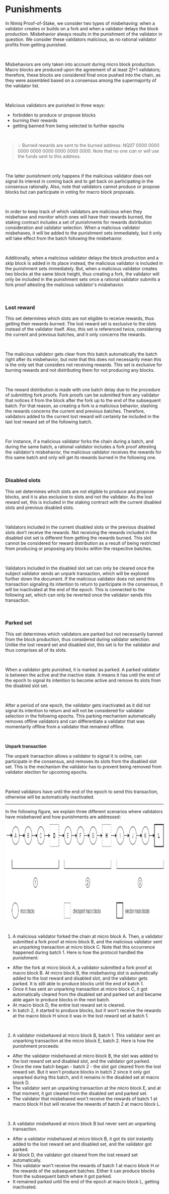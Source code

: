 # Punishments

In Nimiq Proof-of-Stake, we consider two types of misbehaving: when a validator creates or builds on a fork and when a validator delays the block production. Misbehavior always results in the punishment of the validator in question. We consider these validators malicious, as no rational validator profits from getting punished.

<br/>

Misbehaviors are only taken into account during micro block production. Macro blocks are produced upon the agreement of at least 2*f*+1 validators; therefore, these blocks are considered final once pushed into the chain, as they were assembled based on a consensus among the supermajority of the validator list.

<br/>

Malicious validators are punished in three ways:

- forbidden to produce or propose blocks
- burning their rewards
- getting banned from being selected to further epochs

<br/>

> 💡 Burned rewards are sent to the burned address: NQ07 0000 0000 0000 0000 0000 0000 0000 0000. Note that no one _can_ or _will_ use the funds sent to this address.

<br/>

The latter punishment only happens if the malicious validator does not signal its interest in coming back and to get back on participating in the consensus rationally. Also, note that validators cannot produce or propose blocks but can participate in voting for macro block proposals.

<br/>

In order to keep track of which validators are malicious when they misbehave and monitor which ones will have their rewards burned, the staking contract includes a set of punishments for rewards distribution consideration and validator selection. When a malicious validator misbehaves, it will be added to the punishment sets immediately, but it only will take effect from the batch following the misbehavior.

<br/>

Additionally, when a malicious validator delays the block production and a skip block is added in its place instead, the malicious validator is included in the punishment sets immediately. But, when a malicious validator creates two blocks at the same block height, thus creating a fork, the validator will only be included in the punishment sets once a rational validator submits a fork proof attesting the malicious validator's misbehavior.

<br/>

### **Lost reward**

This set determines which slots are not eligible to receive rewards, thus getting their rewards burned. The lost reward set is exclusive to the slots instead of the validator itself. Also, this set is referenced twice, considering the current and previous batches, and it only concerns the rewards.

<br/>

The malicious validator gets clear from this batch automatically the batch right after its misbehavior, but note that this does not necessarily mean this is the only set that considers not receiving rewards. This set is exclusive for burning rewards and not distributing them for not producing any blocks.

<br/>

The reward distribution is made with one batch delay due to the procedure of submitting fork proofs. Fork proofs can be submitted from any validator that notices it from the block after the fork up to the end of the subsequent batch. For that reason, as creating a fork is a malicious behavior, slashing the rewards concerns the current and previous batches. Therefore, validators added to the current lost reward will certainly be included in the last lost reward set of the following batch.

<br/>

For instance, if a malicious validator forks the chain during a batch, and during the same batch, a rational validator includes a fork proof attesting the validator’s misbehavior, the malicious validator receives the rewards for this same batch and only will get its rewards burned in the following one.

<br/>

### **Disabled slots**

This set determines which slots are not eligible to produce and propose blocks, and it is also exclusive to slots and not the validator. As the lost reward set, this is included in the staking contract with the current disabled slots and previous disabled slots.

<br/>

Validators included in the current disabled slots or the previous disabled slots don’t receive the rewards. Not receiving the rewards included in the disabled slot set is different from getting the rewards burned. This slot cannot be considered for reward distribution as a result of being restricted from producing or proposing any blocks within the respective batches.

<br/>

Validators included in the disabled slot set can only be cleared once the subject validator sends an unpark transaction, which will be explored further down the document. If the malicious validator does not send this transaction signaling its intention to return to participate in the consensus, it will be inactivated at the end of the epoch. This is connected to the following set, which can only be reverted once the validator sends this transaction.

<br/>

### **Parked set**

This set determines which validators are parked but not necessarily banned from the block production, thus considered during validator selection. Unlike the lost reward set and disabled slot, this set is for the validator and thus comprises all of its slots.

<br/>

When a validator gets punished, it is marked as parked. A parked validator is between the active and the inactive state. It means it has until the end of the epoch to signal its intention to become active and remove its slots from the disabled slot set.

<br/>

After a period of one epoch, the validator gets inactivated as it did not signal its intention to return and will not be considered for validator selection in the following epochs. This parking mechanism automatically removes offline validators and can differentiate a validator that was momentarily offline from a validator that remained offline.

<br/>

**Unpark transaction**

The unpark transaction allows a validator to signal it is online, can participate in the consensus, and removes its slots from the disabled slot set. This is the mechanism the validator has to prevent being removed from validator election for upcoming epochs.

<br/>

Parked validators have until the end of the epoch to send this transaction, otherwise will be automatically inactivated.

---

In the following figure, we explain three different scenarios where validators have misbehaved and how punishments are addressed:

<p align="center">
  <img src="/public/protocol/punishments.png" alt="Alt Text" width="600" height="300">
</p>

<br/>

1. A malicious validator forked the chain at micro block A. Then, a validator submitted a fork proof at micro block B, and the malicious validator sent an unparking transaction at micro block C. Note that this occurrence happened during batch 1. Here is how the protocol handled the punishment:

- After the fork at micro block A, a validator submitted a fork proof at macro block B. At micro block B, the misbehaving slot is automatically added to the lost reward and disabled slot, and the validator gets parked. It is still able to produce blocks until the end of batch 1.
- Once it has sent an unparking transaction at micro block C, it got automatically cleared from the disabled set and parked set and became able again to produce blocks in the next batch.
- At macro block D, the entire lost reward set is cleared.
- In batch 2, it started to produce blocks, but it won't receive the rewards at the macro block H since it was in the lost reward set at batch 1.

<br/>

2. A validator misbehaved at micro block B, batch 1. This validator sent an unparking transaction at the micro block E, batch 2. Here is how the punishment proceeds:

- After the validator misbehaved at micro block B, the slot was added to the lost reward set and disabled slot, and the validator got parked.
- Once the new batch began - batch 2 - the slot got cleared from the lost reward set. But it won't produce blocks in batch 2 since it only got unparked during this batch, and it remains in the disabled set at macro block D.
- The validator sent an unparking transaction at the micro block E, and at that moment, it got cleared from the disabled set and parked set.
- The validator that misbehaved won't receive the rewards of batch 1 at macro block H but will receive the rewards of batch 2 at macro block L.

<br/>

3. A validator misbehaved at micro block B but never sent an unparking transaction.

- After a validator misbehaved at micro block B, it got its slot instantly added to the lost reward set and disabled set, and the validator got parked.
- At block D, the validator got cleared from the lost reward set automatically.
- This validator won't receive the rewards of batch 1 at macro block H or the rewards of the subsequent batches. Either it can produce blocks from the subsequent batch where it got parked.
- It remained parked until the end of the epoch at macro block L, getting inactivated.
